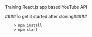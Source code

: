 
Training React.js app based YouTube API

####To get it started after cloning#####

```
	> npm install
	> npm start
```
